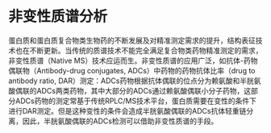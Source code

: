 # 非变性质谱分析

蛋白质和蛋白质复合物类生物药的不断发展及对精准测定需求的提升，结构表征技术也在不断更新。当传统的质谱技术不能完全满足复合物类药物精准测定的需求，非变性质谱（Native MS）技术应运而生。非变性质谱的应用广泛，如抗体-药物偶联物（Antibody-drug conjugates, ADCs）中药物的药物抗体比率（drug to antibody ratio, DAR）测定：ADCs药物根据抗体偶联的位点分为赖氨酸和半胱氨酸偶联的ADCs两类药物，其中大部分的ADCs通过赖氨酸偶联小分子药物，这部分ADCs药物的测定常基于传统RPLC/MS技术平台，蛋白质需要在变性的条件下进行DAR测定。但是这种变性的条件会造成半胱氨酸偶联的ADCs抗体轻重链分离，因此，半胱氨酸偶联的ADCs检测可以借助非变性质谱的手段。

